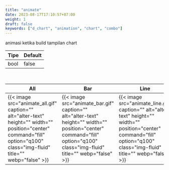 ```yaml
---
title: "animate"
date: 2023-08-17T17:10:57+07:00
weight: 1
draft: false
keywords: ["d_chart", "animation", "chart", "combo"]
---
```


animasi ketika build tampilan chart

| Tipe | Default |
| ---- | ------- |
| bool | false   |

<br>

| All                                                                                                                                                                        | Bar                                                                                                                                                                        | Line                                                                                                                                                                        | Scatter                                                                                                                                                                        |
| -------------------------------------------------------------------------------------------------------------------------------------------------------------------------- | -------------------------------------------------------------------------------------------------------------------------------------------------------------------------- | --------------------------------------------------------------------------------------------------------------------------------------------------------------------------- | ------------------------------------------------------------------------------------------------------------------------------------------------------------------------------ |
| {{< image src="animate_all.gif" caption="" alt="alter-text" height="" width="" position="center" command="fill" option="q100" class="img-fluid" title=""  webp="false" >}} | {{< image src="animate_bar.gif" caption="" alt="alter-text" height="" width="" position="center" command="fill" option="q100" class="img-fluid" title=""  webp="false" >}} | {{< image src="animate_line.gif" caption="" alt="alter-text" height="" width="" position="center" command="fill" option="q100" class="img-fluid" title=""  webp="false" >}} | {{< image src="animate_scatter.gif" caption="" alt="alter-text" height="" width="" position="center" command="fill" option="q100" class="img-fluid" title=""  webp="false" >}} |

<br>
